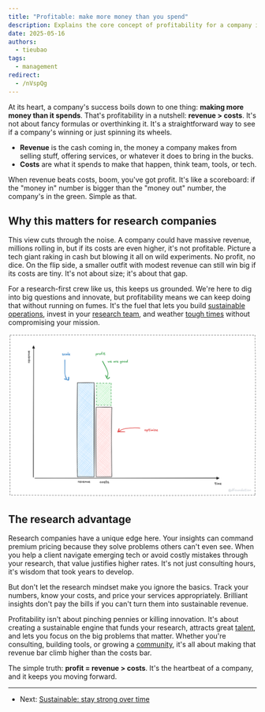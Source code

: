 ```yaml
---
title: "Profitable: make more money than you spend"
description: Explains the core concept of profitability for a company in simple terms, revenue must exceed costs for sustainable growth.
date: 2025-05-16
authors:
  - tieubao
tags:
  - management
redirect:
  - /nVspQg
---
```


At its heart, a company's success boils down to one thing: **making more money than it spends**. That's profitability in a nutshell: **revenue > costs**. It's not about fancy formulas or overthinking it. It's a straightforward way to see if a company's winning or just spinning its wheels.

- **Revenue** is the cash coming in, the money a company makes from selling stuff, offering services, or whatever it does to bring in the bucks.
- **Costs** are what it spends to make that happen, think team, tools, or tech.

When revenue beats costs, boom, you've got profit. It's like a scoreboard: if the "money in" number is bigger than the "money out" number, the company's in the green. Simple as that.

## Why this matters for research companies

This view cuts through the noise. A company could have massive revenue, millions rolling in, but if its costs are even higher, it's not profitable. Picture a tech giant raking in cash but blowing it all on wild experiments. No profit, no dice. On the flip side, a smaller outfit with modest revenue can still win big if its costs are tiny. It's not about size; it's about that gap.

For a research-first crew like us, this keeps us grounded. We're here to dig into big questions and innovate, but profitability means we can keep doing that without running on fumes. It's the fuel that lets you build [sustainable operations](sustainable.md), invest in your [research team](research-consulting.md), and weather [tough times](tough-times.md) without compromising your mission.

![](assets/profit.png)

## The research advantage

Research companies have a unique edge here. Your insights can command premium pricing because they solve problems others can't even see. When you help a client navigate emerging tech or avoid costly mistakes through your research, that value justifies higher rates. It's not just consulting hours, it's wisdom that took years to develop.

But don't let the research mindset make you ignore the basics. Track your numbers, know your costs, and price your services appropriately. Brilliant insights don't pay the bills if you can't turn them into sustainable revenue.

Profitability isn't about pinching pennies or killing innovation. It's about creating a sustainable engine that funds your research, attracts great [talent](talent.md), and lets you focus on the big problems that matter. Whether you're consulting, building tools, or growing a [community](community.md), it's all about making that revenue bar climb higher than the costs bar.

The simple truth: **profit = revenue > costs**. It's the heartbeat of a company, and it keeps you moving forward.

---

- Next: [Sustainable: stay strong over time](sustainable.md)
